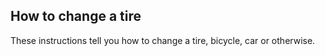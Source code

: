 ## How to change a tire

These instructions tell you how to change a tire, bicycle, car or otherwise.

